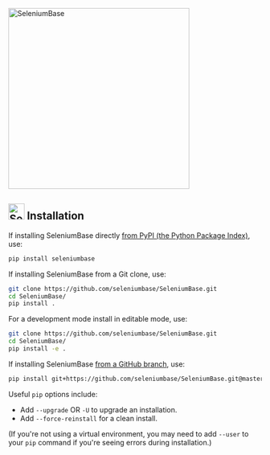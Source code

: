 [<img src="https://seleniumbase.io/cdn/img/sb_logo_b.png" title="SeleniumBase" width="360">](https://github.com/seleniumbase/SeleniumBase/blob/master/README.md)

<h2><img src="https://seleniumbase.io/img/logo6.png" title="SeleniumBase" width="32" /> Installation</h2>

If installing SeleniumBase directly [from PyPI (the Python Package Index)](https://pypi.python.org/pypi/seleniumbase), use:
```bash
pip install seleniumbase
```

If installing SeleniumBase from a Git clone, use:
```bash
git clone https://github.com/seleniumbase/SeleniumBase.git
cd SeleniumBase/
pip install .
```

For a development mode install in editable mode, use:
```bash
git clone https://github.com/seleniumbase/SeleniumBase.git
cd SeleniumBase/
pip install -e .
```

If installing SeleniumBase [from a GitHub branch](https://github.com/seleniumbase/SeleniumBase), use:
```bash
pip install git+https://github.com/seleniumbase/SeleniumBase.git@master#egg=seleniumbase
```

Useful ``pip`` options include:
* Add ``--upgrade`` OR ``-U`` to upgrade an installation.
* Add ``--force-reinstall`` for a clean install.

(If you're not using a virtual environment, you may need to add ``--user`` to your ``pip`` command if you're seeing errors during installation.)
